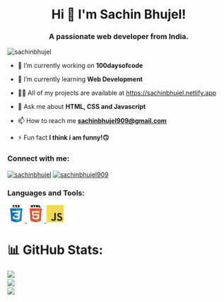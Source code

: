 <h1 align="center">Hi 👋 I'm Sachin Bhujel!</h1>
<h3 align="center">A passionate web developer from India.</h3>

<p align="left"> <img src="https://komarev.com/ghpvc/?username=sachinbhujel&label=Profile%20views&color=0e75b6&style=for-the-badge" alt="sachinbhujel" /> </p>


- 🔭 I’m currently working on **100daysofcode**

- 🌱 I’m currently learning **Web Development**

- 👨‍💻 All of my projects are available at https://sachinbhujel.netlify.app

- 💬 Ask me about **HTML, CSS and Javascript**

- 📫 How to reach me **sachinbhujel909@gmail.com**

<!--- 📄 Know about my experiences [https://codepen.io/Sachinbhujel/pen/VwEYxMw](https://codepen.io/Sachinbhujel/pen/VwEYxMw)-->

- ⚡ Fun fact **I think i am funny!🙃**

<h3 align="left">Connect with me:</h3>
<p align="left">
<a href="https://codepen.io/sachinbhujel" target="blank"><img align="center" src="https://raw.githubusercontent.com/rahuldkjain/github-profile-readme-generator/master/src/images/icons/Social/codepen.svg" alt="sachinbhujel" height="30" width="40" /></a>
<a href="https://twitter.com/sachinbhujel909" target="blank"><img align="center" src="https://raw.githubusercontent.com/rahuldkjain/github-profile-readme-generator/master/src/images/icons/Social/twitter.svg" alt="sachinbhujel909" height="30" width="40" /></a>
</p>


<h3 align="left">Languages and Tools:</h3>
<p align="left"> <a href="https://www.w3schools.com/css/" target="_blank" rel="noreferrer"> <img src="https://raw.githubusercontent.com/devicons/devicon/master/icons/css3/css3-original-wordmark.svg" alt="css3" width="40" height="40"/> </a> <a href="https://www.w3.org/html/" target="_blank" rel="noreferrer"> <img src="https://raw.githubusercontent.com/devicons/devicon/master/icons/html5/html5-original-wordmark.svg" alt="html5" width="40" height="40"/> </a> <a href="https://developer.mozilla.org/en-US/docs/Web/JavaScript" target="_blank" rel="noreferrer"> <img src="https://raw.githubusercontent.com/devicons/devicon/master/icons/javascript/javascript-original.svg" alt="javascript" width="40" height="40"/> </a> </p>

# 📊 GitHub Stats:
![](https://github-readme-stats.vercel.app/api?username=Sachinbhujel&theme=dark&hide_border=false&include_all_commits=false&count_private=false)<br/>
![](https://github-readme-streak-stats.herokuapp.com/?user=Sachinbhujel&theme=dark&hide_border=false)<br/>
![](https://github-readme-stats.vercel.app/api/top-langs/?username=kaurmanjot20&theme=dark&hide_border=false&include_all_commits=false&count_private=false&layout=compact)


<!--<div align="center"> 
  <h2>✍️ Quote Of The Day:</h3>
  <img src="https://quotes-github-readme.vercel.app/api?type=horizontal&theme=radical">
</div>-->
